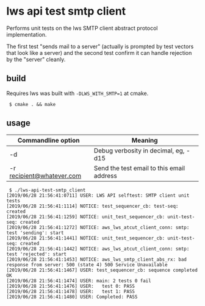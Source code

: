 # lws api test smtp client

Performs unit tests on the lws SMTP client abstract protocol
implementation.

The first test "sends mail to a server" (actually is prompted by
test vectors that look like a server) and the second test
confirm it can handle rejection by the "server" cleanly.

## build

Requires lws was built with `-DLWS_WITH_SMTP=1` at cmake.

```
 $ cmake . && make
```

## usage

Commandline option|Meaning
---|---
-d <loglevel>|Debug verbosity in decimal, eg, -d15
-r <recipient@whatever.com>|Send the test email to this email address


```
 $ ./lws-api-test-smtp_client
[2019/06/28 21:56:41:0711] USER: LWS API selftest: SMTP client unit tests
[2019/06/28 21:56:41:1114] NOTICE: test_sequencer_cb: test-seq: created
[2019/06/28 21:56:41:1259] NOTICE: unit_test_sequencer_cb: unit-test-seq: created
[2019/06/28 21:56:41:1272] NOTICE: aws_lws_atcut_client_conn: smtp: test 'sending': start
[2019/06/28 21:56:41:1441] NOTICE: unit_test_sequencer_cb: unit-test-seq: created
[2019/06/28 21:56:41:1442] NOTICE: aws_lws_atcut_client_conn: smtp: test 'rejected': start
[2019/06/28 21:56:41:1453] NOTICE: aws_lws_smtp_client_abs_rx: bad response from server: 500 (state 4) 500 Service Unavailable
[2019/06/28 21:56:41:1467] USER: test_sequencer_cb: sequence completed OK
[2019/06/28 21:56:41:1474] USER: main: 2 tests 0 fail
[2019/06/28 21:56:41:1476] USER:   test 0: PASS
[2019/06/28 21:56:41:1478] USER:   test 1: PASS
[2019/06/28 21:56:41:1480] USER: Completed: PASS
```

